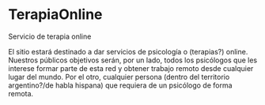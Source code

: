 # TerapiaOnline
Servicio de terapia online

El sitio estará destinado a dar servicios de psicología o (terapias?) online.
Nuestros públicos objetivos serán, por un lado, todos los psicólogos que les interese formar parte de esta red y obtener trabajo remoto desde cualquier lugar del mundo. Por el otro, cualquier persona (dentro del territorio argentino?/de habla hispana) que requiera de un psicólogo de forma remota.
